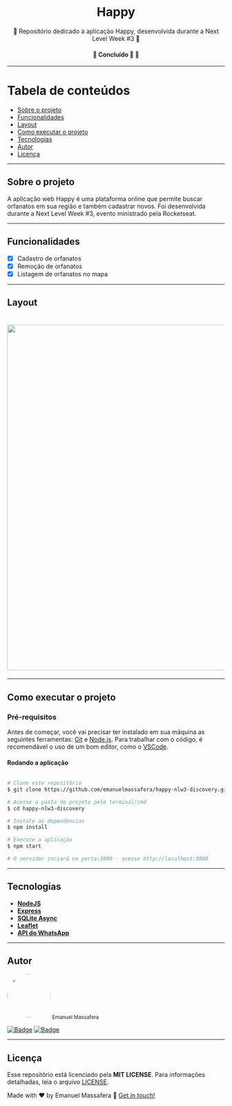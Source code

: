 <h1 align="center">
  Happy
</h1>

<p align="center">👦 Repositório dedicado à aplicação Happy, desenvolvida durante a Next Level Week #3 👧</p>

<h4 align="center">🚧   Concluído 🚀 🚧</h4>

---

Tabela de conteúdos
=================
<!--ts-->
   * [Sobre o projeto](#-sobre-o-projeto)
   * [Funcionalidades](#-funcionalidades)
   * [Layout](#-layout)
   * [Como executar o projeto](#-como-executar-o-projeto)
   * [Tecnologias](#-tecnologias)
   * [Autor](#-autor)
   * [Licença](#-licenca)
<!--te-->

---

## Sobre o projeto <a name="-sobre-o-projeto" style="text-decoration:none"></a>

A aplicação web Happy é uma plataforma online que permite buscar orfanatos em sua região e também cadastrar novos. Foi desenvolvida durante a Next Level Week #3, evento ministrado pela Rocketseat.

---

## Funcionalidades <a name="-funcionalidades" style="text-decoration:none"></a>

- [x] Cadastro de orfanatos
- [x] Remoção de orfanatos
- [x] Listagem de orfanatos no mapa

---

## Layout <a name="-layout" style="text-decoration:none"></a>

<h1 align="center">
  <img alt="" src="./public/images/happy.gif" width="800px"/>
</h1>

---

## Como executar o projeto <a name="-como-executar-o-projeto" style="text-decoration:none"></a>

### Pré-requisitos

Antes de começar, você vai precisar ter instalado em sua máquina as seguintes ferramentas:
[Git](https://git-scm.com) e [Node.js](https://nodejs.org/en/). Para trabalhar com o código, é recomendável o uso de um bom editor, como o [VSCode](https://code.visualstudio.com/).

#### Rodando a aplicação

```bash

# Clone este repositório
$ git clone https://github.com/emanuelmassafera/happy-nlw3-discovery.git

# Acesse a pasta do projeto pelo terminal/cmd
$ cd happy-nlw3-discovery

# Instale as dependências
$ npm install

# Execute a aplicação
$ npm start

# O servidor inciará na porta:3000 - acesse http://localhost:3000

```
---

## Tecnologias <a name="-tecnologias" style="text-decoration:none"></a>

- **[NodeJS](https://nodejs.org/en/)**
- **[Express](https://expressjs.com/)**
- **[SQLite Async](https://www.npmjs.com/package/sqlite-async)**
- **[Leaflet](https://leafletjs.com/)**
- **[API do WhatsApp](https://olhardigital.com.br/dicas_e_tutoriais/noticia/crie-um-link-para-o-seu-numero-no-whatsapp-e-facilite-o-papo-com-outros-contatos/69246)**

---

## Autor <a name="-autor" style="text-decoration:none"></a>

<img style="border-radius: 50%;" src="https://avatars1.githubusercontent.com/u/65625500?s=460&u=eb9e300de61698fc8531949a451ce2f0e9da46f9&v=4" width="100px;" alt=""/>
<sub>Emanuel Massafera</sub>

<b></b>

[![Badge](https://img.shields.io/static/v1?label=&message=Emanuel&color=blue&style=flat-square&logo=Linkedin&logoColor=white&link=https://www.linkedin.com/in/emanuelmassafera/)](https://www.linkedin.com/in/emanuelmassafera/) [![Badge](https://img.shields.io/static/v1?label=&message=emanuel301@live.com&color=0078D4&style=flat-square&logo=Microsoft-Outlook&logoColor=white&link=mailto:emanuel301@live.com)](mailto:emanuel301@live.com)

---

## Licença <a name="-licenca" style="text-decoration:none"></a>

Esse repositório está licenciado pela **MIT LICENSE**. Para informações detalhadas, leia o arquivo [LICENSE](https://github.com/emanuelmassafera/happy-nlw3-discovery/blob/master/LICENSE). 

Made with ♥ by Emanuel Massafera :wave: [Get in touch!](https://www.linkedin.com/in/emanuelmassafera/)
